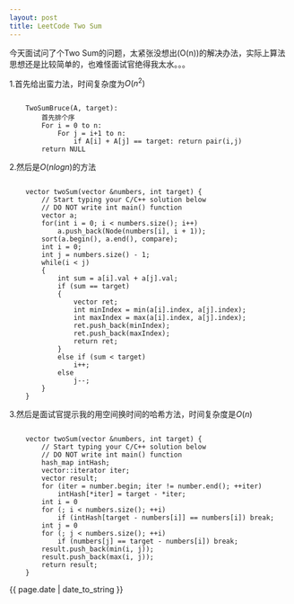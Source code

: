 ```yaml
---
layout: post
title: LeetCode Two Sum
---
```


今天面试问了个Two Sum的问题，太紧张没想出\(O(n)\)的解决办法，实际上算法思想还是比较简单的，也难怪面试官绝得我太水。。。

1.首先给出蛮力法，时间复杂度为$O(n^2)$
<pre><code>
	TwoSumBruce(A, target):
		首先排个序
		For i = 0 to n:
			For j = i+1 to n:
				if A[i] + A[j] == target: return pair(i,j) 
		return NULL
</code></pre>

2.然后是$O(nlogn)$的方法
<pre><code>
	vector<int> twoSum(vector<int> &numbers, int target) {
        // Start typing your C/C++ solution below
        // DO NOT write int main() function
        vector<Node> a;
        for(int i = 0; i < numbers.size(); i++)
            a.push_back(Node(numbers[i], i + 1));
        sort(a.begin(), a.end(), compare);
        int i = 0;
        int j = numbers.size() - 1;
        while(i < j)
        {
            int sum = a[i].val + a[j].val;
            if (sum == target)
            {
                vector<int> ret;
                int minIndex = min(a[i].index, a[j].index);
                int maxIndex = max(a[i].index, a[j].index);
                ret.push_back(minIndex);
                ret.push_back(maxIndex);
                return ret;
            }
            else if (sum < target)
                i++;
            else
                j--;
        }
    }
</code></pre>

3.然后是面试官提示我的用空间换时间的哈希方法，时间复杂度是$O(n)$
<pre><code>
    vector<int> twoSum(vector<int> &numbers, int target) {
        // Start typing your C/C++ solution below
        // DO NOT write int main() function
        hash_map<int, int> intHash;
        vector<int>::iterator iter;
        vector<int> result;
        for (iter = number.begin; iter != number.end(); ++iter)
            intHash[*iter] = target - *iter;
        int i = 0
        for (; i < numbers.size(); ++i)
            if (intHash[target - numbers[i]] == numbers[i]) break;
        int j = 0
        for (; j < numbers.size(); ++i)
            if (numbers[j] == target - numbers[i]) break;
        result.push_back(min(i, j));
        result.push_back(max(i, j));
        return result;
    }
</code></pre>

{{ page.date | date_to_string }}